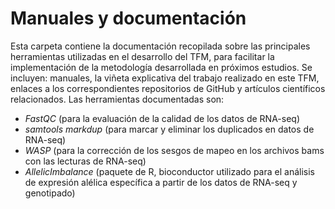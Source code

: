 # Manuales y documentación

Esta carpeta contiene la documentación recopilada sobre las principales herramientas utilizadas en el desarrollo del TFM, para facilitar la implementación de la metodología desarrollada en próximos estudios. Se incluyen: manuales, la viñeta explicativa del trabajo realizado en este TFM, enlaces a los correspondientes repositorios de GitHub y artículos científicos relacionados.
Las herramientas documentadas son:
- *FastQC* (para la evaluación de la calidad de los datos de RNA-seq)
- *samtools markdup* (para marcar y eliminar los duplicados en datos de RNA-seq)
- *WASP* (para la corrección de los sesgos de mapeo en los archivos bams con las lecturas de RNA-seq)
- *AllelicImbalance* (paquete de R, bioconductor utilizado para el análisis de expresión alélica específica a partir de los datos de RNA-seq y genotipado)
